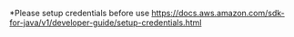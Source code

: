 *Please setup credentials before use
https://docs.aws.amazon.com/sdk-for-java/v1/developer-guide/setup-credentials.html
